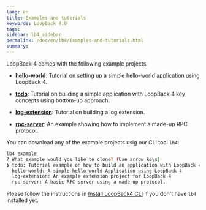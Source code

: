 ```yaml
---
lang: en
title: Examples and tutorials
keywords: LoopBack 4.0
tags:
sidebar: lb4_sidebar
permalink: /doc/en/lb4/Examples-and-tutorials.html
summary:
---
```


LoopBack 4 comes with the following example projects:

- **[hello-world](https://github.com/strongloop/loopback-next/tree/master/examples/hello-world)**:
  Tutorial on setting up a simple hello-world application using LoopBack 4.

- **[todo](todo-tutorial.md)**:
  Tutorial on building a simple application with LoopBack 4 key concepts using
  bottom-up approach.

- **[log-extension](https://github.com/strongloop/loopback-next/tree/master/examples/log-extension)**:
  Tutorial on building a log extension.

- **[rpc-server](https://github.com/strongloop/loopback-next/tree/master/examples/rpc-server)**:
  An example showing how to implement a made-up RPC protocol.

You can download any of the example projects usig our CLI tool `lb4`:

```sh
lb4 example
? What example would you like to clone? (Use arrow keys)
❯ todo: Tutorial example on how to build an application with LoopBack 4.
  hello-world: A simple hello-world Application using LoopBack 4
  log-extension: An example extension project for LoopBack 4
  rpc-server: A basic RPC server using a made-up protocol.
```

Please follow the instructions in
[Install LoopBack4 CLI](Getting-started.md#install-loopback-4-cli) if you don't
have `lb4` installed yet.
